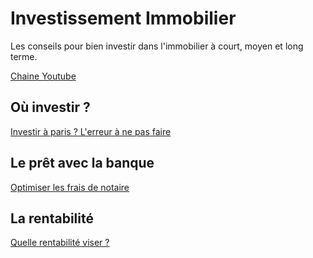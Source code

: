 # Investissement Immobilier

Les conseils pour bien investir dans l'immobilier à court, moyen et long terme.

[Chaine Youtube](https://www.youtube.com/channel/UCelCD2AgxWJ5MmIQY0PQUAw)


## Où investir ?

[Investir à paris ? L'erreur à ne pas faire](https://investissement-immobilier.github.io/investir-a-paris-erreur)

## Le prêt avec la banque

[Optimiser les frais de notaire](https://investissement-immobilier.github.io/optimiser-les-frais-de-notaire)


## La rentabilité

[Quelle rentabilité viser ?](https://investissement-immobilier.github.io/quelle-rentabilite-viser)
